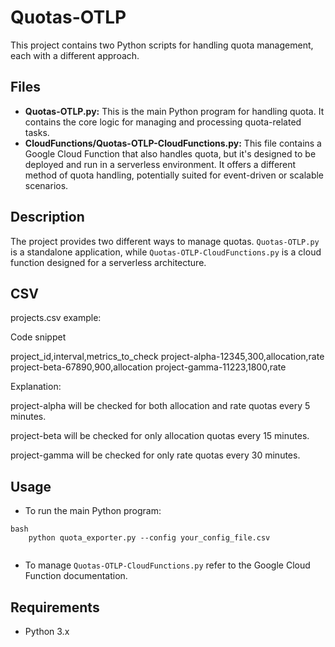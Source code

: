 # Quotas-OTLP

This project contains two Python scripts for handling quota management, each with a different approach.

## Files

*   **Quotas-OTLP.py:** This is the main Python program for handling quota. It contains the core logic for managing and processing quota-related tasks.
*   **CloudFunctions/Quotas-OTLP-CloudFunctions.py:** This file contains a Google Cloud Function that also handles quota, but it's designed to be deployed and run in a serverless environment. It offers a different method of quota handling, potentially suited for event-driven or scalable scenarios.

## Description

The project provides two different ways to manage quotas. `Quotas-OTLP.py` is a standalone application, while `Quotas-OTLP-CloudFunctions.py` is a cloud function designed for a serverless architecture.

## CSV

projects.csv example:

Code snippet

project_id,interval,metrics_to_check
project-alpha-12345,300,allocation,rate
project-beta-67890,900,allocation
project-gamma-11223,1800,rate

Explanation:

project-alpha will be checked for both allocation and rate quotas every 5 minutes.

project-beta will be checked for only allocation quotas every 15 minutes.

project-gamma will be checked for only rate quotas every 30 minutes.

## Usage

*   To run the main Python program:
```
bash
    python quota_exporter.py --config your_config_file.csv
    
```
* To manage `Quotas-OTLP-CloudFunctions.py` refer to the Google Cloud Function documentation.

## Requirements

*   Python 3.x
